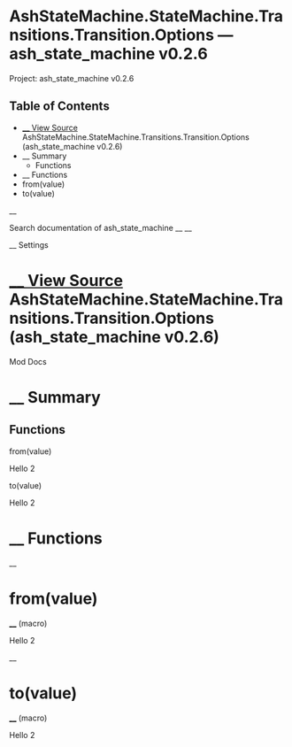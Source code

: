 # AshStateMachine.StateMachine.Transitions.Transition.Options — ash_state_machine v0.2.6

Project: ash_state_machine v0.2.6

## Table of Contents

- [ __ View Source ](external_link) AshStateMachine.StateMachine.Transitions.Transition.Options (ash_state_machine v0.2.6)
- __ Summary
  - Functions
- __ Functions
- from(value)
- to(value)

__

Search documentation of ash_state_machine __ __

__ Settings

#  [ __ View Source ](external_link) AshStateMachine.StateMachine.Transitions.Transition.Options (ash_state_machine v0.2.6)

Mod Docs

#  __ Summary

##  Functions

from(value)

Hello 2

to(value)

Hello 2

#  __ Functions

__

# from(value)

[ __](external_link) (macro)

Hello 2

__

# to(value)

[ __](external_link) (macro)

Hello 2
